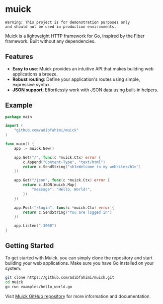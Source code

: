 # muick

```
Warning: This project is for demonstration purposes only
and should not be used in production environments.
```

Muick is a lightweight HTTP framework for Go, inspired by the Fiber framework. Built without any dependencies.

## Features

- **Easy to use**: Muick provides an intuitive API that makes building web applications a breeze.
- **Robust routing**: Define your application's routes using simple, expressive syntax.
- **JSON support**: Effortlessly work with JSON data using built-in helpers.

## Example

```go
package main

import (
	"github.com/adibfahimi/muick"
)

func main() {
	app := muick.New()

	app.Get("/", func(c *muick.Ctx) error {
		c.Append("Content-Type", "text/html")
		return c.SendString("<h1>Welcome to my website</h1>")
	})

	app.Get("/json", func(c *muick.Ctx) error {
		return c.JSON(muick.Map{
			"message": "Hello, World!",
		})
	})

	app.Post("/login", func(c *muick.Ctx) error {
		return c.SendString("You are logged in")
	})

	app.Listen(":3000")
}
```

## Getting Started

To get started with Muick, you can simply clone the repository and start building your web applications. Make sure you have Go installed on your system.

```bash
git clone https://github.com/adibfahimi/muick.git
cd muick
go run examples/hello_world.go
```

Visit [Muick GitHub repository](https://github.com/adibfahimi/muick) for more information and documentation.
